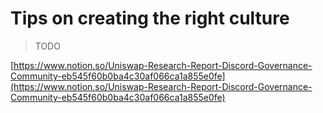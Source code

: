 # Tips on creating the right culture

> TODO

[https://www.notion.so/Uniswap-Research-Report-Discord-Governance-Community-eb545f60b0ba4c30af066ca1a855e0fe](https://www.notion.so/Uniswap-Research-Report-Discord-Governance-Community-eb545f60b0ba4c30af066ca1a855e0fe)

